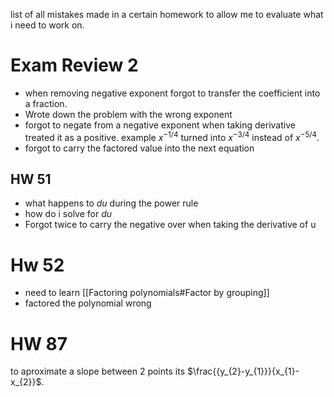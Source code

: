 list of all mistakes made in a certain homework to allow me to evaluate what i need to work on.



# Exam Review 2 
- when removing negative exponent forgot to transfer the coefficient into a fraction.
- Wrote down the problem with the wrong exponent
- forgot to negate from a negative exponent when taking derivative treated it as a positive. example $x^{-1/4}$  turned into $x^{-3/4}$ instead of $x^{-5/4}$.
- forgot to carry the factored value into the next equation

## HW 51
- what happens to $du$ during the power rule 
- how do i solve for $du$ 
- Forgot twice to carry the negative over when taking the derivative of u



# Hw 52
- need to learn [[Factoring polynomials#Factor by grouping]] 
- factored the polynomial wrong


# HW 87
to aproximate a slope between 2 points its $\frac{{y_{2}-y_{1}}}{x_{1}-x_{2}}$.
